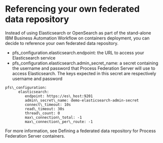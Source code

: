 # Referencing your own federated data repository

Instead of using Elasticsearch or OpenSearch as part of the stand-alone IBM Business Automation
Workflow on containers deployment,
you can decide to reference your own federated data repository.

- pfs\_configuration.elasticsearch.endpoint: the URL to access your
Elasticsearch service
- pfs\_configuration.elasticsearch.admin\_secret\_name: a secret containing the username and password that Process Federation Server will use to
access Elasticsearch. The keys expected in this secret are respectively username and password

```
pfs\_configuration:
      elasticsearch:
         endpoint: https://es\_host:9201
         admin\_secret\_name: demo-elasticsearch-admin-secret
         connect\_timeout: 10s
         read\_timeout: 30s
         thread\_count: 0
         max\_connection\_total: -1
         max\_connection\_per\_route: -1
```

For more information, see Defining a federated data repository for Process Federation
Server containers.